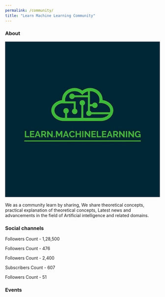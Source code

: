 ```yaml
---
permalink: /community/
title: "Learn Machine Learning Community"
---
```


### About

![community logo](/assets/images/logo.jpg)

We as a community learn by sharing, We share theoretical concepts, practical explanation of theoretical concepts, Latest news and advancements in the field of Artificial intelligence and related domains.


### Social channels


<a href="https://www.instagram.com/learn.machinelearning/"  class="btn btn-info" role="button" target="_blank"> <i class="fa fa-instagram fa-6x" aria-hidden="true"></i></a>  Followers Count - 1,28,500

<a href="https://www.linkedin.com/company/learn-machine-learning/"  class="btn btn-info" role="button" target="_blank"> <i class="fa fa-linkedin fa-6x" aria-hidden="true"></i></a>  Followers Count - 476

<a href="https://t.me/LearnDotMachineLearning"  class="btn btn-info" role="button" target="_blank"> <i class="fa fa-telegram fa-6x" aria-hidden="true"></i></a>  Followers Count - 2,400

<a href="https://www.youtube.com/c/LearnMachineLearning"  class="btn btn-info" role="button" target="_blank"> <i class="fa fa-youtube fa-6x" aria-hidden="true"></i></a>  Subscribers Count - 607

<a href="https://twitter.com/LearnMachineLe4"  class="btn btn-info" role="button" target="_blank"> <i class="fa fa-twitter fa-6x" aria-hidden="true"></i></a>  Followers Count - 51



### Events
